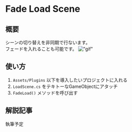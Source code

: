 # Fade Load Scene

## 概要
シーンの切り替えを非同期で行ないます。  
フェードを入れることも可能です。
!["gif"](https://user-images.githubusercontent.com/15545226/62416174-aefe3b00-b670-11e9-82b6-91e25a77bb18.gif)

## 使い方

1. `Assets/Plugins` 以下を導入したいプロジェクトに入れる
2. `LoadScene.cs` をテキトーなGameObjectにアタッチ
3. `FadeLoad()` メソッドを呼び出す

## 解説記事
執筆予定

